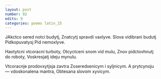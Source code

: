 ```yaml
---
layout: post
number: 92
edits: 9
categories: poems latin_25
---
```


JAkctco sered notci budytj,
Znatcytj spravdi vaxlyve. 
Slova vidibrani budutj 
Pidkopuvatysj 
Pid nemoxlyve.

Haotytcni vtcoracni turboty,
Otcyctceni snom vid mulu,
Znov pidctovhnutj do roboty,
Voskresjatj ideju mynulu.

Vtcoracnje prodovxytjsja zavtra
Zoseredxenicym i syljnicym.
A prytcynoju — vdoskonalena mantra,
Obtesana slovom xyvicym.
